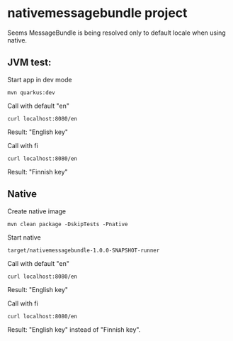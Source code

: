 # nativemessagebundle project

Seems MessageBundle is being resolved only to default locale when using native.

## JVM test:

Start app in dev mode
```
mvn quarkus:dev
```

Call with default "en"
```
curl localhost:8080/en
```

Result: "English key"

Call with fi
```
curl localhost:8080/en
```
Result: "Finnish key"

## Native

Create native image
```
mvn clean package -DskipTests -Pnative
```

Start native
```
target/nativemessagebundle-1.0.0-SNAPSHOT-runner
```

Call with default "en"
```
curl localhost:8080/en
```

Result: "English key"

Call with fi
```
curl localhost:8080/en
```
Result: "English key" instead of "Finnish key".


